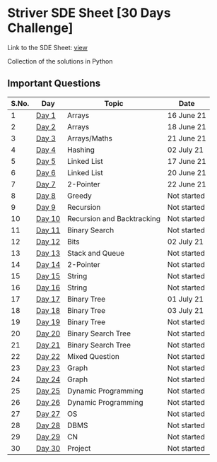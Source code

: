 # Striver SDE Sheet [30 Days Challenge]

Link to the SDE Sheet: [view](https://docs.google.com/document/d/1SM92efk8oDl8nyVw8NHPnbGexTS9W-1gmTEYfEurLWQ/edit)

Collection of the solutions in Python

## Important Questions

S.No. | Day | Topic | Date |
------|---------------|-------|------|
1 | [Day 1](https://github.com/Shwetank2101/STRIVER-SDE-SHEET/tree/main/Day%201) | Arrays | 16 June 21 |
2 | [Day 2](https://github.com/Shwetank2101/STRIVER-SDE-SHEET/tree/main/Day%202) | Arrays | 18 June 21 |
3 | [Day 3](https://github.com/Shwetank2101/STRIVER-SDE-SHEET/tree/main/Day%203) | Arrays/Maths | 21 June 21 |
4 | [Day 4](https://github.com/Shwetank2101/STRIVER-SDE-SHEET/tree/main/Day%204) | Hashing | 02 July 21 |
5 | [Day 5](https://github.com/Shwetank2101/STRIVER-SDE-SHEET/tree/main/Day%205) | Linked List | 17 June 21 |
6 | [Day 6](https://github.com/Shwetank2101/STRIVER-SDE-SHEET/tree/main/Day%206) | Linked List | 20 June 21 |
7 | [Day 7](https://github.com/Shwetank2101/STRIVER-SDE-SHEET/tree/main/Day%207) | 2-Pointer | 22 June 21 |
8 | [Day 8](https://github.com/Shwetank2101/STRIVER-SDE-SHEET/tree/main/Day%208) | Greedy | Not started |
9 | [Day 9](https://github.com/Shwetank2101/STRIVER-SDE-SHEET/tree/main/Day%209) | Recursion | Not started |
10 | [Day 10](https://github.com/Shwetank2101/STRIVER-SDE-SHEET/tree/main/Day10) | Recursion and Backtracking | Not started |
11 | [Day 11](https://github.com/Shwetank2101/STRIVER-SDE-SHEET/tree/main/Day11) | Binary Search | Not started |
12 | [Day 12](https://github.com/Shwetank2101/STRIVER-SDE-SHEET/tree/main/Day12) | Bits | 02 July 21 |
13 | [Day 13](https://github.com/Shwetank2101/STRIVER-SDE-SHEET/tree/main/Day13) | Stack and Queue | Not started |
14 | [Day 14](https://github.com/Shwetank2101/STRIVER-SDE-SHEET/tree/main/Day14) | 2-Pointer | Not started |
15 | [Day 15](https://github.com/Shwetank2101/STRIVER-SDE-SHEET/tree/main/Day15) | String | Not started |
16 | [Day 16](https://github.com/Shwetank2101/STRIVER-SDE-SHEET/tree/main/Day16) | String | Not started |
17 | [Day 17](https://github.com/Shwetank2101/STRIVER-SDE-SHEET/tree/main/Day17) | Binary Tree | 01 July 21 |
18 | [Day 18](https://github.com/Shwetank2101/STRIVER-SDE-SHEET/tree/main/Day18) | Binary Tree | 03 July 21 |
19 | [Day 19](https://github.com/Shwetank2101/STRIVER-SDE-SHEET/tree/main/Day19) | Binary Tree | Not started |
20 | [Day 20](https://github.com/Shwetank2101/STRIVER-SDE-SHEET/tree/main/Day20) | Binary Search Tree | Not started |
21 | [Day 21](https://github.com/Shwetank2101/STRIVER-SDE-SHEET/tree/main/Day21) | Binary Search Tree | Not started |
22 | [Day 22](https://github.com/Shwetank2101/STRIVER-SDE-SHEET/tree/main/Day22) | Mixed Question | Not started |
23 | [Day 23](https://github.com/Shwetank2101/STRIVER-SDE-SHEET/tree/main/Day23) | Graph | Not started |
24 | [Day 24](https://github.com/Shwetank2101/STRIVER-SDE-SHEET/tree/main/Da24) | Graph | Not started |
25 | [Day 25](https://github.com/Shwetank2101/STRIVER-SDE-SHEET/tree/main/Day25) | Dynamic Programming | Not started |
26 | [Day 26](https://github.com/Shwetank2101/STRIVER-SDE-SHEET/tree/main/Day26) | Dynamic Programming | Not started |
27 | [Day 27](https://github.com/Shwetank2101/STRIVER-SDE-SHEET/tree/main/Day27) | OS | Not started |
28 | [Day 28](https://github.com/Shwetank2101/STRIVER-SDE-SHEET/tree/main/Day28) | DBMS | Not started |
29 | [Day 29](https://github.com/Shwetank2101/STRIVER-SDE-SHEET/tree/main/Day29) | CN | Not started |
30 | [Day 30](https://github.com/Shwetank2101/STRIVER-SDE-SHEET/tree/main/Day30) | Project | Not started |
